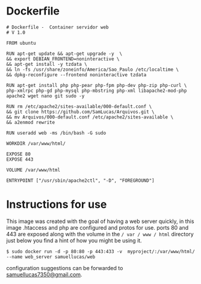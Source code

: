 # Dockerfile
```
# Dockerfile -  Container servidor web
# V 1.0

FROM ubuntu

RUN apt-get update && apt-get upgrade -y  \
&& export DEBIAN_FRONTEND=noninteractive \
&& apt-get install -y tzdata \
&& ln -fs /usr/share/zoneinfo/America/Sao_Paulo /etc/localtime \
&& dpkg-reconfigure --frontend noninteractive tzdata 

RUN apt-get install php php-pear php-fpm php-dev php-zip php-curl \
php-xmlrpc php-gd php-mysql php-mbstring php-xml libapache2-mod-php apache2 wget nano git sudo -y

RUN rm /etc/apache2/sites-available/000-default.conf \
&& git clone https://github.com/SamLucas/Arquivos.git \
&& mv Arquivos/000-default.conf /etc/apache2/sites-available \
&& a2enmod rewrite

RUN useradd web -ms /bin/bash -G sudo

WORKDIR /var/www/html/

EXPOSE 80
EXPOSE 443

VOLUME /var/www/html

ENTRYPOINT ["/usr/sbin/apache2ctl", "-D", "FOREGROUND"]
```

# Instructions for use

This image was created with the goal of having a web server quickly, in this image .htaccess and php are configured and protos for use. ports 80 and 443 are exposed along with the volume in the `/ var / www / html` directory just below you find a hint of how you might be using it.

```
$ sudo docker run -d -p 80:80 -p 443:433 -v  myproject/:/var/www/html/ --name web_server samuellucas/web 
```

configuration suggestions can be forwarded to samuellucas7350@gmail.com.

